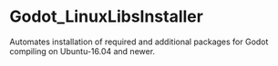 # Godot_LinuxLibsInstaller
Automates installation of required and additional packages for Godot compiling on Ubuntu-16.04 and newer.
